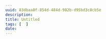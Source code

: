 ```yaml
---
uuid: 83dbaa8f-854d-484d-982b-d95bd3c8cb5e
description: 
title: Untitled
tags: [  ]
date: 
---
```


